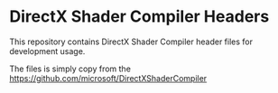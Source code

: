 # DirectX Shader Compiler Headers

This repository contains DirectX Shader Compiler header files for development usage.

The files is simply copy from the https://github.com/microsoft/DirectXShaderCompiler

